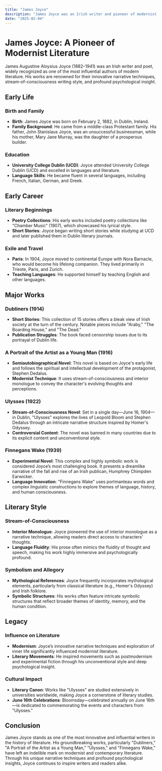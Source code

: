 ```yaml
---
title: "James Joyce"
description: "James Joyce was an Irish writer and pioneer of modernist literature, renowned for his innovative use of stream-of-consciousness and complex narrative structures in seminal works like 'Ulysses' and 'A Portrait of the Artist as a Young Man.'"
date: "2025-02-04"
--- 
```


# James Joyce: A Pioneer of Modernist Literature

James Augustine Aloysius Joyce (1882–1941) was an Irish writer and poet, widely recognized as one of the most influential authors of modern literature. His works are renowned for their innovative narrative techniques, stream-of-consciousness writing style, and profound psychological insight.

## Early Life

### Birth and Family
- **Birth**: James Joyce was born on February 2, 1882, in Dublin, Ireland.
- **Family Background**: He came from a middle-class Protestant family. His father, John Stanislaus Joyce, was an unsuccessful businessman, while his mother, Mary Jane Murray, was the daughter of a prosperous builder.

### Education
- **University College Dublin (UCD)**: Joyce attended University College Dublin (UCD) and excelled in languages and literature.
- **Language Skills**: He became fluent in several languages, including French, Italian, German, and Greek.

## Early Career

### Literary Beginnings
- **Poetry Collections**: His early works included poetry collections like "Chamber Music" (1907), which showcased his lyrical style.
- **Short Stories**: Joyce began writing short stories while studying at UCD and later published them in Dublin literary journals.

### Exile and Travel
- **Paris**: In 1904, Joyce moved to continental Europe with Nora Barnacle, who would become his lifelong companion. They lived primarily in Trieste, Paris, and Zurich.
- **Teaching Languages**: He supported himself by teaching English and other languages.

## Major Works

### Dubliners (1914)
- **Short Stories**: This collection of 15 stories offers a bleak view of Irish society at the turn of the century. Notable pieces include "Araby," "The Boarding House," and "The Dead."
- **Publication Struggles**: The book faced censorship issues due to its portrayal of Dublin life.

### A Portrait of the Artist as a Young Man (1916)
- **Semiautobiographical Novel**: This novel is based on Joyce's early life and follows the spiritual and intellectual development of the protagonist, Stephen Dedalus.
- **Modernist Technique**: It uses stream-of-consciousness and interior monologue to convey the character's evolving thoughts and perceptions.

### Ulysses (1922)
- **Stream-of-Consciousness Novel**: Set in a single day—June 16, 1904—in Dublin, "Ulysses" explores the lives of Leopold Bloom and Stephen Dedalus through an intricate narrative structure inspired by Homer's Odyssey.
- **Controversial Content**: The novel was banned in many countries due to its explicit content and unconventional style.

### Finnegans Wake (1939)
- **Experimental Novel**: This complex and highly symbolic work is considered Joyce’s most challenging book. It presents a dreamlike narrative of the fall and rise of an Irish publican, Humphrey Chimpden Earwicker.
- **Language Innovation**: "Finnegans Wake" uses portmanteau words and complex linguistic constructions to explore themes of language, history, and human consciousness.

## Literary Style

### Stream-of-Consciousness
- **Interior Monologue**: Joyce pioneered the use of interior monologue as a narrative technique, allowing readers direct access to characters' thoughts.
- **Language Fluidity**: His prose often mimics the fluidity of thought and speech, making his work highly immersive and psychologically profound.

### Symbolism and Allegory
- **Mythological References**: Joyce frequently incorporates mythological elements, particularly from classical literature (e.g., Homer's Odyssey) and Irish folklore.
- **Symbolic Structures**: His works often feature intricate symbolic structures that reflect broader themes of identity, memory, and the human condition.

## Legacy

### Influence on Literature
- **Modernism**: Joyce’s innovative narrative techniques and exploration of inner life significantly influenced modernist literature.
- **Literary Movements**: He inspired movements such as postmodernism and experimental fiction through his unconventional style and deep psychological insight.

### Cultural Impact
- **Literary Canon**: Works like "Ulysses" are studied extensively in universities worldwide, making Joyce a cornerstone of literary studies.
- **June 16th Celebrations**: Bloomsday—celebrated annually on June 16th—is dedicated to commemorating the events and characters from "Ulysses."

## Conclusion

James Joyce stands as one of the most innovative and influential writers in the history of literature. His groundbreaking works, particularly "Dubliners," "A Portrait of the Artist as a Young Man," "Ulysses," and "Finnegans Wake," have left an indelible mark on modernist and contemporary literature. Through his unique narrative techniques and profound psychological insights, Joyce continues to inspire writers and readers alike.

